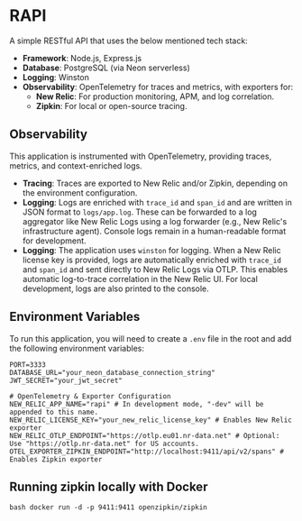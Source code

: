 # RAPI

A simple RESTful API that uses the below mentioned tech stack:

- **Framework**: Node.js, Express.js
- **Database**: PostgreSQL (via Neon serverless)
- **Logging**: Winston
- **Observability**: OpenTelemetry for traces and metrics, with exporters for:
  - **New Relic**: For production monitoring, APM, and log correlation.
  - **Zipkin**: For local or open-source tracing.

## Observability

This application is instrumented with OpenTelemetry, providing traces, metrics, and context-enriched logs.

- **Tracing**: Traces are exported to New Relic and/or Zipkin, depending on the environment configuration.
- **Logging**: Logs are enriched with `trace_id` and `span_id` and are written in JSON format to `logs/app.log`. These can be forwarded to a log aggregator like New Relic Logs using a log forwarder (e.g., New Relic's infrastructure agent). Console logs remain in a human-readable format for development.
- **Logging**: The application uses `winston` for logging. When a New Relic license key is provided, logs are automatically enriched with `trace_id` and `span_id` and sent directly to New Relic Logs via OTLP. This enables automatic log-to-trace correlation in the New Relic UI. For local development, logs are also printed to the console.

## Environment Variables

To run this application, you will need to create a `.env` file in the root and add the following environment variables:

```
PORT=3333
DATABASE_URL="your_neon_database_connection_string"
JWT_SECRET="your_jwt_secret"

# OpenTelemetry & Exporter Configuration
NEW_RELIC_APP_NAME="rapi" # In development mode, "-dev" will be appended to this name.
NEW_RELIC_LICENSE_KEY="your_new_relic_license_key" # Enables New Relic exporter
NEW_RELIC_OTLP_ENDPOINT="https://otlp.eu01.nr-data.net" # Optional: Use "https://otlp.nr-data.net" for US accounts.
OTEL_EXPORTER_ZIPKIN_ENDPOINT="http://localhost:9411/api/v2/spans" # Enables Zipkin exporter
```

## Running zipkin locally with Docker

`bash docker run -d -p 9411:9411 openzipkin/zipkin`
